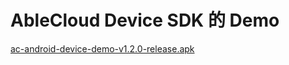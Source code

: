 # AbleCloud Device SDK 的 Demo

[ac-android-device-demo-v1.2.0-release.apk](https://github.com/ACIoT/ac-android-app-demo/raw/master/ac-android-device-demo-v1.2.0-release.apk)
